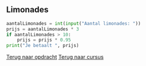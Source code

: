 ## Limonades

```python
aantalLimonades = int(input("Aantal limonades: "))
prijs = aantalLimonades * 3
if aantalLimonades > 10:
    prijs = prijs * 0.95
print("Je betaalt ", prijs)
```

[Terug naar opdracht](/taken/limonades.html)
[Terug naar cursus](/11_if.html)